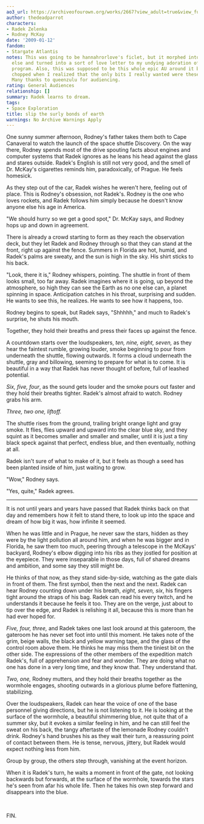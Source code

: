 ```yaml
---
ao3_url: https://archiveofourown.org/works/2667?view_adult=true&view_full_work=true
author: thedeadparrot
characters:
- Radek Zelenka
- Rodney McKay
date: '2009-01-12'
fandom:
- Stargate Atlantis
notes: This was going to be hannahrorlove's ficlet, but it morphed into something
  else and turned into a sort of love letter to my undying adoration of the space
  program. Also, this was supposed to be this whole epic AU around it but that got
  chopped when I realized that the only bits I really wanted were these two scenes.
  Many thanks to queenzulu for audiencing.
rating: General Audiences
relationship: []
summary: Radek learns to dream.
tags:
- Space Exploration
title: slip the surly bonds of earth
warnings: No Archive Warnings Apply
---
```


One sunny summer afternoon, Rodney's father takes them both to Cape Canaveral to watch the launch of the space shuttle Discovery. On the way there, Rodney spends most of the drive spouting facts about engines and computer systems that Radek ignores as he leans his head against the glass and stares outside. Radek's English is still not very good, and the smell of Dr. McKay's cigarettes reminds him, paradoxically, of Prague. He feels homesick.

As they step out of the car, Radek wishes he weren't here, feeling out of place. This is Rodney's obsession, not Radek's. Rodney is the one who loves rockets, and Radek follows him simply because he doesn't know anyone else his age in America.

"We should hurry so we get a good spot," Dr. McKay says, and Rodney hops up and down in agreement.

There is already a crowd starting to form as they reach the observation deck, but they let Radek and Rodney through so that they can stand at the front, right up against the fence. Summers in Florida are hot, humid, and Radek's palms are sweaty, and the sun is high in the sky. His shirt sticks to his back.

"Look, there it is," Rodney whispers, pointing. The shuttle in front of them looks small, too far away. Radek imagines where it is going, up beyond the atmosphere, so high they can see the Earth as no one else can, a planet spinning in space. Anticipation catches in his throat, surprising and sudden. He wants to see this, he realizes. He wants to see how it happens, too.

Rodney begins to speak, but Radek says, "Shhhhh," and much to Radek's surprise, he shuts his mouth.

Together, they hold their breaths and press their faces up against the fence.

A countdown starts over the loudspeakers, *ten, nine, eight, seven,* as they hear the faintest rumble, growing louder, smoke beginning to pour from underneath the shuttle, flowing outwards. It forms a cloud underneath the shuttle, gray and billowing, seeming to prepare for what is to come. It is beautiful in a way that Radek has never thought of before, full of leashed potential.

*Six, five, four*, as the sound gets louder and the smoke pours out faster and they hold their breaths tighter. Radek's almost afraid to watch. Rodney grabs his arm.


*Three, two one, liftoff.*


The shuttle rises from the ground, trailing bright orange light and gray smoke. It flies, flies upward and upward into the clear blue sky, and they squint as it becomes smaller and smaller and smaller, until it is just a tiny black speck against that perfect, endless blue, and then eventually, nothing at all.

Radek isn't sure of what to make of it, but it feels as though a seed has been planted inside of him, just waiting to grow.

"Wow," Rodney says.

"Yes, quite," Radek agrees.



---

It is not until years and years have passed that Radek thinks back on that day and remembers how it felt to stand there, to look up into the space and dream of how big it was, how infinite it seemed.

When he was little and in Prague, he never saw the stars, hidden as they were by the light pollution all around him, and when he was bigger and in Florida, he saw them too much, peering through a telescope in the McKays' backyard, Rodney's elbow digging into his ribs as they jostled for position at the eyepiece. They were inseparable in those days, full of shared dreams and ambition, and some say they still might be.

He thinks of that now, as they stand side-by-side, watching as the gate dials in front of them. The first symbol, then the next and the next. Radek can hear Rodney counting down under his breath, *eight, seven, six*, his fingers tight around the straps of his bag. Radek can read his every twitch, and he understands it because he feels it too. They are on the verge, just about to tip over the edge, and Radek is relishing it all, because this is more than he had ever hoped for.

*Five, four, three,* and Radek takes one last look around at this gateroom, the gateroom he has never set foot into until this moment. He takes note of the grim, beige walls, the black and yellow warning tape, and the glass of the control room above them. He thinks he may miss them the tiniest bit on the other side. The expressions of the other members of the expedition match Radek's, full of apprehension and fear and wonder. They are doing what no one has done in a very long time, and they know that. They understand that.

*Two, one,* Rodney mutters, and they hold their breaths together as the wormhole engages, shooting outwards in a glorious plume before flattening, stabilizing.

Over the loudspeakers, Radek can hear the voice of one of the base personnel giving directions, but he is not listening to it. He is looking at the surface of the wormhole, a beautiful shimmering blue, not quite that of a summer sky, but it evokes a similar feeling in him, and he can still feel the sweat on his back, the tangy aftertaste of the lemonade Rodney couldn't drink. Rodney's hand brushes his as they wait their turn, a reassuring point of contact between them. He is tense, nervous, jittery, but Radek would expect nothing less from him.

Group by group, the others step through, vanishing at the event horizon.

When it is Radek's turn, he waits a moment in front of the gate, not looking backwards but forwards, at the surface of the wormhole, towards the stars he's seen from afar his whole life. Then he takes his own step forward and disappears into the blue.

 

FIN.